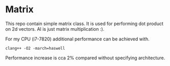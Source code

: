 # Matrix
This repo contain simple matrix class. It is used for performing dot product on 2d vectors.
AI is just matrix multiplication :).

For my CPU (i7-7820) additional performance can be achieved with.

``` shell
clang++ -O2 -march=haswell
```
Performance increase is cca 2% compared without specifying architecture.